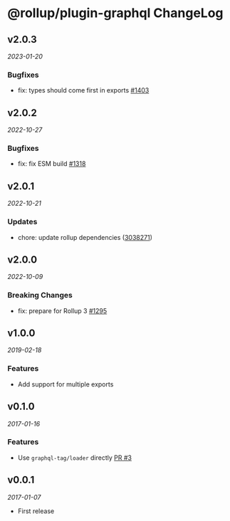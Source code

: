 # @rollup/plugin-graphql ChangeLog

## v2.0.3

_2023-01-20_

### Bugfixes

- fix: types should come first in exports [#1403](https://github.com/rollup/plugins/pull/1403)

## v2.0.2

_2022-10-27_

### Bugfixes

- fix: fix ESM build [#1318](https://github.com/rollup/plugins/pull/1318)

## v2.0.1

_2022-10-21_

### Updates

- chore: update rollup dependencies ([3038271](https://github.com/rollup/plugins/commit/303827191ede6b2e4eade96c6968ed16a587683f))

## v2.0.0

_2022-10-09_

### Breaking Changes

- fix: prepare for Rollup 3 [#1295](https://github.com/rollup/plugins/pull/1295)

## v1.0.0

_2019-02-18_

### Features

- Add support for multiple exports

## v0.1.0

_2017-01-16_

### Features

- Use `graphql-tag/loader` directly [PR #3](https://github.com/kamilkisiela/rollup-plugin-graphql/pull/3)

## v0.0.1

_2017-01-07_

- First release
